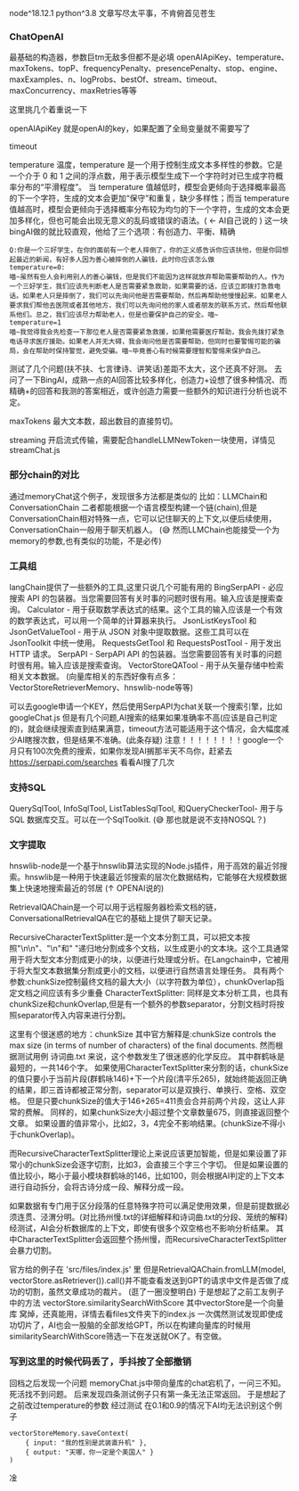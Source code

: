 node^18.12.1
python^3.8
文章写尽太平事，不肯俯首见苍生

### ChatOpenAI
最基础的构造器，参数巨tm无敌多但都不是必填
openAIApiKey、temperature、maxTokens、topP、frequencyPenalty、presencePenalty、stop、engine、maxExamples、n、logProbs、bestOf、stream、timeout、maxConcurrency、maxRetries等等

这里挑几个着重说一下

openAIApiKey
就是openAI的key，如果配置了全局变量就不需要写了

timeout


temperature
温度，temperature 是一个用于控制生成文本多样性的参数。它是一个介于 0 和 1 之间的浮点数，用于表示模型生成下一个字符时对已生成字符概率分布的“平滑程度”。
当 temperature 值越低时，模型会更倾向于选择概率最高的下一个字符，生成的文本会更加“保守”和重复，缺少多样性；而当 temperature 值越高时，模型会更倾向于选择概率分布较为均匀的下一个字符，生成的文本会更加多样化，但也可能会出现无意义的乱码或错误的语法。( ← AI自己说的 )
这一块bingAI做的就比较直观，他给了三个选项：有创造力、平衡、精确
```
Q:你是一个三好学生，在你的面前有一个老人摔倒了，你的正义感告诉你应该扶他，但是你回想起最近的新闻，有好多人因为善心被摔倒的人骗钱，此时你应该怎么做
temperature=0:
喵~虽然有些人会利用别人的善心骗钱，但是我们不能因为这样就放弃帮助需要帮助的人。作为一个三好学生，我们应该先判断老人是否需要紧急救助，如果需要的话，应该立即拨打急救电话。如果老人只是摔倒了，我们可以先询问他是否需要帮助，然后再帮助他慢慢起来。如果老人要求我们帮他去医院或者其他地方，我们可以先询问他的家人或者朋友的联系方式，然后帮他联系他们。总之，我们应该尽力帮助老人，但是也要保护自己的安全。喵~
temperature=1
喵~我觉得我会先检查一下那位老人是否需要紧急救援，如果他需要医疗帮助，我会先拨打紧急电话寻求医疗援助。如果老人并无大碍，我会询问他是否需要帮助，但同时也要警惕可能的骗局，会在帮助时保持警觉，避免受骗。喵~毕竟善心有时候需要理智和警惕来保护自己。
```
测试了几个问题(扶不扶、七言律诗、讲笑话)差距不太大，这个还真不好测。
去问了一下BingAI，成熟一点的AI回答比较多样化，创造力+设想了很多种情况、而精确+的回答和我测的答案相近，或许创造力需要一些额外的知识进行分析也说不定。

maxTokens
最大文本数，超出数目的直接剪切。

streaming
开启流式传输，需要配合handleLLMNewToken一块使用，详情见streamChat.js

###  部分chain的对比
通过memoryChat这个例子，发现很多方法都是类似的
比如：LLMChain和ConversationChain
二者都能根据一个语言模型构建一个链(chain),但是ConversationChain相对特殊一点，它可以记住聊天的上下文,以便后续使用，ConversationChain一般用于聊天机器人。
(😅 然而LLMChain也能接受一个为memory的参数,也有类似的功能，不是必传)


### 工具组
langChain提供了一些额外的工具,这里只说几个可能有用的
BingSerpAPI - 必应搜索 API 的包装器。当您需要回答有关时事的问题时很有用。输入应该是搜索查询。
Calculator - 用于获取数学表达式的结果。这个工具的输入应该是一个有效的数学表达式，可以用一个简单的计算器来执行。
JsonListKeysTool 和 JsonGetValueTool - 用于从 JSON 对象中提取数据。这些工具可以在 JsonToolkit 中统一使用。
RequestsGetTool 和 RequestsPostTool - 用于发出 HTTP 请求。
SerpAPI - SerpAPI API 的包装器。当您需要回答有关时事的问题时很有用。输入应该是搜索查询。
VectorStoreQATool - 用于从矢量存储中检索相关文本数据。
(向量库相关的东西好像有点多：VectorStoreRetrieverMemory、hnswlib-node等等)

可以去google申请一个KEY，然后使用SerpAPI为chat关联一个搜索引擎，比如googleChat.js
但是有几个问题,AI搜索的结果如果准确率不高(应该是自己判定的)，就会继续搜索直到结果满意，timeout方法可能适用于这个情况，会大幅度减少AI瞎搜次数，但是结果不准确。(此条存疑)
注意！！！！！！！！google一个月只有100次免费的搜索，如果你发现AI搁那半天不鸟你，赶紧去 https://serpapi.com/searches 看看AI搜了几次

### 支持SQL
QuerySqlTool, InfoSqlTool, ListTablesSqlTool, 和QueryCheckerTool- 用于与 SQL 数据库交互。可以在一个SqlToolkit.
(😅 那也就是说不支持NOSQL？)


### 文字提取
hnswlib-node是一个基于hnswlib算法实现的Node.js插件，用于高效的最近邻搜索。hnswlib是一种用于快速最近邻搜索的层次化数据结构，它能够在大规模数据集上快速地搜索最近的邻居
(↑ OPENAI说的)

RetrievalQAChain是一个可以用于远程服务器检索文档的链，ConversationalRetrievalQA在它的基础上提供了聊天记录。

RecursiveCharacterTextSplitter:是一个文本分割工具，可以把文本按照"\n\n"、"\n"和" "递归地分割成多个文档，以生成更小的文本块。这个工具通常用于将大型文本分割成更小的块，以便进行处理或分析。在Langchain中，它被用于将大型文本数据集分割成更小的文档，以便进行自然语言处理任务。
具有两个参数:chunkSize控制最终文档的最大大小（以字符数为单位），chunkOverlap指定文档之间应该有多少重叠
CharacterTextSplitter: 同样是文本分析工具，也具有chunkSize和chunkOverlap,但是有一个额外的参数separator，分割文档时将按照separator传入内容来进行分割。

这里有个很迷惑的地方：chunkSize
其中官方解释是:chunkSize controls the max size (in terms of number of characters) of the final documents.
然而根据测试用例 诗词曲.txt 来说，这个参数发生了很迷惑的化学反应。
其中群鹤咏是最短的，一共146个字。
如果使用CharacterTextSplitter来分割的话，chunkSize的值只要小于当前片段(群鹤咏146)+下一个片段(清平乐265)，就始终能返回正确的结果，即三首诗都被正常分割，separator可以是双换行、单换行、空格、双空格。
但是只要chunkSize的值大于146+265=411责会合并前两个片段，这让人非常的费解。
同样的，如果chunkSize大小超过整个文章数量675，则直接返回整个文章。
如果设置的值非常小，比如2，3，4完全不影响结果。(chunkSize不得小于chunkOverlap)。

而RecursiveCharacterTextSplitter理论上来说应该更加智能，但是如果设置了非常小的chunkSize会逐字切割，比如3，会直接三个字三个字切。
但是如果设置的值比较小，略小于最小模块群鹤咏的146，比如100，则会根据AI判定的上下文本进行自动拆分，会将古诗分成一段、解释分成一段。

如果数据有专门用于区分段落的任意特殊字符可以满足使用效果，但是前提数据必须连贯、泾渭分明。(对比扬州慢.txt的详细解释和诗词曲.txt的分段、笼统的解释)
经测试，AI会分析数据库的上下文，即使有很多个双空格也不影响分析结果。
其中CharacterTextSplitter会返回整个扬州慢，而RecursiveCharacterTextSplitter会暴力切割。

官方给的例子在 'src/files/index.js' 里
但是RetrievalQAChain.fromLLM(model, vectorStore.asRetriever()).call()并不能查看发送到GPT的请求中文件是否做了成功的切割，虽然文章成功的裁片。
(逛了一圈没整明白)
于是想起了之前工友例子中的方法
vectorStore.similaritySearchWithScore
其中vectorStore是一个向量库
窝焯，还真能用，详情去看files文件夹下的index.js
一次偶然测试发现即使成功切片了，AI也会一股脑的全部发给GPT，所以在构建向量库的时候用similaritySearchWithScore筛选一下在发送就OK了。有空做。




### 写到这里的时候代码丢了，手抖按了全部撤销
回档之后发现一个问题 memoryChat.js中带向量库的chat宕机了，一问三不知。
死活找不到问题。
后来发现四条测试例子只有第一条无法正常返回。
于是想起了之前改过temperature的参数
经过测试 在0.1和0.9的情况下AI均无法识别这个例子
```
vectorStoreMemory.saveContext(
    { input: "我的性别是武装直升机" },
    { output: "天哪，你一定是个美国人" }
)
```
凎